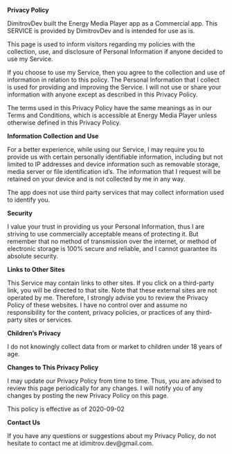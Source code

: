 <p><strong>Privacy Policy</strong></p>
<p>DimitrovDev built the Energy Media Player app as a Commercial app. This SERVICE is provided by DimitrovDev and is intended for use as is.</p>
<p>This page is used to inform visitors regarding my policies with the collection, use, and disclosure of Personal Information if anyone decided to use my Service.</p>
<p>If you choose to use my Service, then you agree to the collection and use of information in relation to this policy. The Personal Information that I collect is used for providing and improving the Service. I will not use or share your information with anyone except as described in this Privacy Policy.</p>
<p>The terms used in this Privacy Policy have the same meanings as in our Terms and Conditions, which is accessible at Energy Media Player unless otherwise defined in this Privacy Policy.</p>
<p><strong>Information Collection and Use</strong></p>
<p>For a better experience, while using our Service, I may require you to provide us with certain personally identifiable information, including but not limited to IP addresses and device information such as removable storage, media server or file identification id&rsquo;s. The information that I request will be retained on your device and is not collected by me in any way.</p>
<p>The app does not use third party services that may collect information used to identify you.</p>
<p><strong>Security</strong></p>
<p>I value your trust in providing us your Personal Information, thus I are striving to use commercially acceptable means of protecting it. But remember that no method of transmission over the internet, or method of electronic storage is 100% secure and reliable, and I cannot guarantee its absolute security.</p>
<p><strong>Links to Other Sites</strong></p>
<p>This Service may contain links to other sites. If you click on a third-party link, you will be directed to that site. Note that these external sites are not operated by me. Therefore, I strongly advise you to review the Privacy Policy of these websites. I have no control over and assume no responsibility for the content, privacy policies, or practices of any third-party sites or services.</p>
<p><strong>Children&rsquo;s Privacy</strong></p>
<p>I do not knowingly collect data from or market to children under 18 years of age.</p>
<p><strong>Changes to This Privacy Policy</strong></p>
<p>I may update our Privacy Policy from time to time. Thus, you are advised to review this page periodically for any changes. I will notify you of any changes by posting the new Privacy Policy on this page.</p>
<p>This policy is effective as of 2020-09-02</p>
<p><strong>Contact Us</strong></p>
<p>If you have any questions or suggestions about my Privacy Policy, do not hesitate to contact me at idimitrov.dev@gmail.com.</p>
